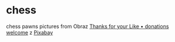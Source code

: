 # chess


chess pawns pictures from   Obraz <a href="https://pixabay.com/pl/users/stux-12364/?utm_source=link-attribution&amp;utm_medium=referral&amp;utm_campaign=image&amp;utm_content=335030"> Thanks for your Like • donations welcome</a> z <a href="https://pixabay.com/pl/?utm_source=link-attribution&amp;utm_medium=referral&amp;utm_campaign=image&amp;utm_content=335030"> Pixabay</a>
